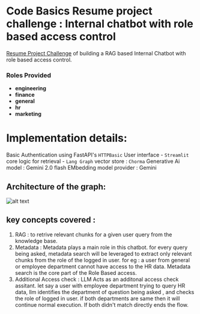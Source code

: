 # Code Basics Resume project challenge : Internal chatbot with role based access control
 [Resume Project Challenge](https://codebasics.io/challenge/codebasics-gen-ai-data-science-resume-project-challenge) of building a RAG based Internal Chatbot with role based access control. 

 ### Roles Provided
 - **engineering**
 - **finance**
 - **general**
 - **hr**
 - **marketing**

# Implementation details:
Basic Authentication using FastAPI's `HTTPBasic`
User interface  - `Streamlit`
core logic for retrieval - `Lang Graph`
vector store : `Chorma`
Generative Ai model : Gemini 2.0 flash
EMbedding model provider : Gemini

## Architecture of the graph:
![alt text](image.png)


## key concepts covered :
1. RAG : to retrive relevant chunks for a given user query from the knowledge base.
2. Metadata : Metadata plays a main role in this chatbot. for every query being asked, metadata search will be leveraged to extract only relevant chunks from the role of the logged in user.
for eg : a user from general or employee department cannot have access to the HR data.
Metadata search is the core part of the Role Based access.
3. Additional Access check : LLM Acts as an additonal access check assitant. let say a user with employee department trying to query HR data, llm identifies the department of question being asked , and checks the role of logged in user. if both departments are same then it will continue normal execution. 
If both didn't match directly ends the flow.











